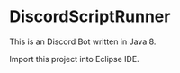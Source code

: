 # DiscordScriptRunner
This is an Discord Bot written in Java 8.

Import this project into Eclipse IDE.
